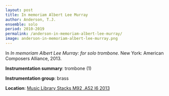 ```yaml
---
layout: post
title: In memoriam Albert Lee Murray
author: Anderson, T.J.
ensemble: solo
period: 2010-2019
permalink: /anderson-in-memoriam-albert-lee-murray/
image: anderson-in-memoriam-albert-lee-murray.png
---
```


In *In memoriam Albert Lee Murray: for solo trombone.* New York: American Composers Alliance, 2013.

**Instrumentation summary**: trombone (1)

**Instrumentation group**: brass

**Location**: <a href="https://tufts-primo.hosted.exlibrisgroup.com/primo-explore/fulldisplay?docid=01TUN_ALMA21221659100003851&context=L&vid=01TUN&lang=en_US&search_scope=EVERYTHING&adaptor=Local%20Search%20Engine&tab=everything&query=any,contains,anderson%20in%20memoriam%20albert%20lee%20murray&offset=0" target="_blank">Music Library Stacks M92 .A52 I6 2013</a>
